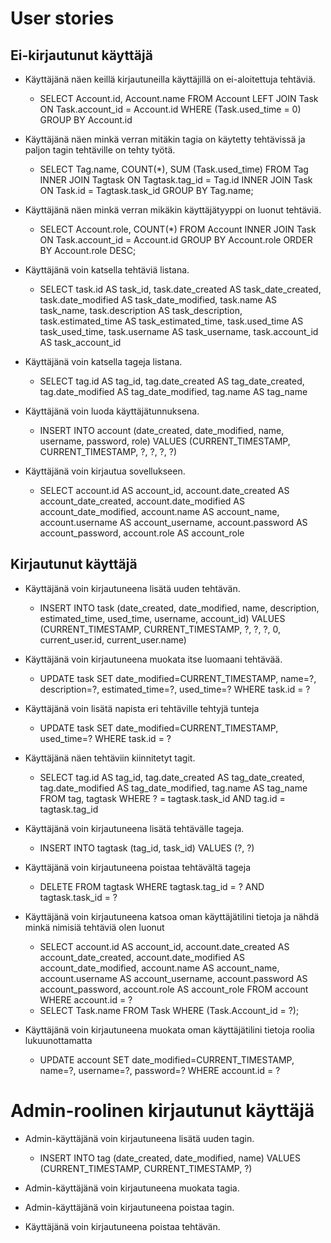 # User stories

## Ei-kirjautunut käyttäjä

* Käyttäjänä näen keillä kirjautuneilla käyttäjillä on ei-aloitettuja tehtäviä.
  * SELECT Account.id, Account.name FROM Account LEFT JOIN Task ON Task.account_id = Account.id WHERE (Task.used_time = 0) GROUP BY Account.id

* Käyttäjänä näen minkä verran mitäkin tagia on käytetty tehtävissä ja paljon tagin tehtäville on tehty työtä.
  * SELECT Tag.name, COUNT(*), SUM (Task.used_time) FROM Tag INNER JOIN Tagtask ON Tagtask.tag_id = Tag.id INNER JOIN Task ON Task.id = Tagtask.task_id GROUP BY Tag.name;

* Käyttäjänä näen minkä verran mikäkin käyttäjätyyppi on luonut tehtäviä.
  * SELECT Account.role, COUNT(*) FROM Account INNER JOIN Task ON Task.account_id = Account.id GROUP BY Account.role ORDER BY Account.role DESC;

* Käyttäjänä voin katsella tehtäviä listana.
  * SELECT task.id AS task_id, task.date_created AS task_date_created, task.date_modified AS task_date_modified, task.name AS task_name, task.description AS task_description, task.estimated_time AS task_estimated_time, task.used_time AS task_used_time, task.username AS task_username, task.account_id AS task_account_id 

* Käyttäjänä voin katsella tageja listana.
  * SELECT tag.id AS tag_id, tag.date_created AS tag_date_created, tag.date_modified AS tag_date_modified, tag.name AS tag_name 

* Käyttäjänä voin luoda käyttäjätunnuksena.
  * INSERT INTO account (date_created, date_modified, name, username, password, role) VALUES (CURRENT_TIMESTAMP, CURRENT_TIMESTAMP, ?, ?, ?, ?)

* Käyttäjänä voin kirjautua sovellukseen.
  * SELECT account.id AS account_id, account.date_created AS account_date_created, account.date_modified AS account_date_modified, account.name AS account_name, account.username AS account_username, account.password AS account_password, account.role AS account_role
  
## Kirjautunut käyttäjä

* Käyttäjänä voin kirjautuneena lisätä uuden tehtävän.
  * INSERT INTO task (date_created, date_modified, name, description, estimated_time, used_time, username, account_id) VALUES (CURRENT_TIMESTAMP, CURRENT_TIMESTAMP, ?, ?, ?, 0, current_user.id, current_user.name)

* Käyttäjänä voin kirjautuneena muokata itse luomaani tehtävää.
  * UPDATE task SET date_modified=CURRENT_TIMESTAMP, name=?, description=?, estimated_time=?, used_time=? WHERE task.id = ?

* Käyttäjänä voin lisätä napista eri tehtäville tehtyjä tunteja
  * UPDATE task SET date_modified=CURRENT_TIMESTAMP, used_time=? WHERE task.id = ?

* Käyttäjänä näen tehtäviin kiinnitetyt tagit.
  * SELECT tag.id AS tag_id, tag.date_created AS tag_date_created, tag.date_modified AS tag_date_modified, tag.name AS tag_name 
FROM tag, tagtask 
WHERE ? = tagtask.task_id AND tag.id = tagtask.tag_id

* Käyttäjänä voin kirjautuneena lisätä tehtävälle tageja.
  * INSERT INTO tagtask (tag_id, task_id) VALUES (?, ?)
 
* Käyttäjänä voin kirjautuneena poistaa tehtävältä tageja
  * DELETE FROM tagtask WHERE tagtask.tag_id = ? AND tagtask.task_id = ?
  
* Käyttäjänä voin kirjautuneena katsoa oman käyttäjätilini tietoja ja nähdä minkä nimisiä tehtäviä olen luonut
  * SELECT account.id AS account_id, account.date_created AS account_date_created, account.date_modified AS account_date_modified, account.name AS account_name, account.username AS account_username, account.password AS account_password, account.role AS account_role 
FROM account 
WHERE account.id = ?
  * SELECT Task.name FROM Task WHERE (Task.Account_id = ?);

* Käyttäjänä voin kirjautuneena muokata oman käyttäjätilini tietoja roolia lukuunottamatta
  * UPDATE account SET date_modified=CURRENT_TIMESTAMP, name=?, username=?, password=? WHERE account.id = ?
  
# Admin-roolinen kirjautunut käyttäjä

* Admin-käyttäjänä voin kirjautuneena lisätä uuden tagin.
  * INSERT INTO tag (date_created, date_modified, name) VALUES (CURRENT_TIMESTAMP, CURRENT_TIMESTAMP, ?)


  
* Admin-käyttäjänä voin kirjautuneena muokata tagia.
* Admin-käyttäjänä voin kirjautuneena poistaa tagin.

* Käyttäjänä voin kirjautuneena poistaa tehtävän.
